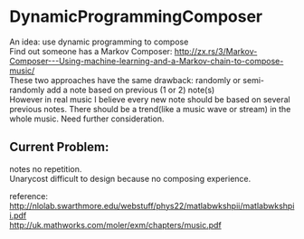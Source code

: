# DynamicProgrammingComposer
An idea: use dynamic programming to compose  
Find out someone has a Markov Composer: http://zx.rs/3/Markov-Composer---Using-machine-learning-and-a-Markov-chain-to-compose-music/  
These two approaches have the same drawback: randomly or semi-randomly add a note based on previous (1 or 2) note(s)  
However in real music I believe every new note should be based on several previous notes. There should be a trend(like a music wave or stream) in the whole music. Need further consideration.


## Current Problem:
notes no repetition.  
Unarycost difficult to design because no composing experience.

reference:  
http://nlolab.swarthmore.edu/webstuff/phys22/matlabwkshpii/matlabwkshpii.pdf  
http://uk.mathworks.com/moler/exm/chapters/music.pdf  
